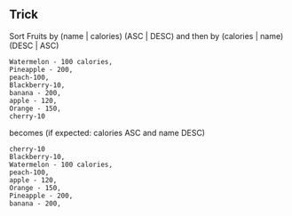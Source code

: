 Trick
---------

Sort Fruits by (name | calories) (ASC | DESC) and then by (calories | name) (DESC | ASC)

    Watermelon - 100 calories,
    Pineapple - 200,
    peach-100,
    Blackberry-10,
    banana - 200,
    apple - 120,
    Orange - 150,
    cherry-10

becomes (if expected: calories ASC and name DESC)
    
    cherry-10
    Blackberry-10,
    Watermelon - 100 calories,
    peach-100,
    apple - 120,
    Orange - 150,
    Pineapple - 200,
    banana - 200,
